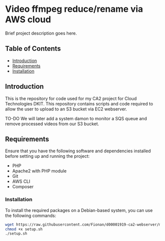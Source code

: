 # Video ffmpeg reduce/rename via AWS cloud

Brief project description goes here.

## Table of Contents

- [Introduction](#introduction)
- [Requirements](#requirements)
- [Installation](#installation)


## Introduction

This is the repository for code used for my CA2 project for Cloud Technologies DKIT.
This repository contains scripts and code required to allow the user to upload to an S3 bucket via EC2 webserver.

TO-DO
We will later add a system damon to monitor a SQS queue and remove processed videos from our S3 bucket.

## Requirements

Ensure that you have the following software and dependencies installed before setting up and running the project:

- PHP
- Apache2 with PHP module
- Git
- AWS CLI
- Composer


### Installation 

To install the required packages on a Debian-based system, you can use the following commands:

```bash
wget https://raw.githubusercontent.com/Fionan/d00001919-ca2-webserver/main/setup.sh
chmod +x setup.sh
./setup.sh


